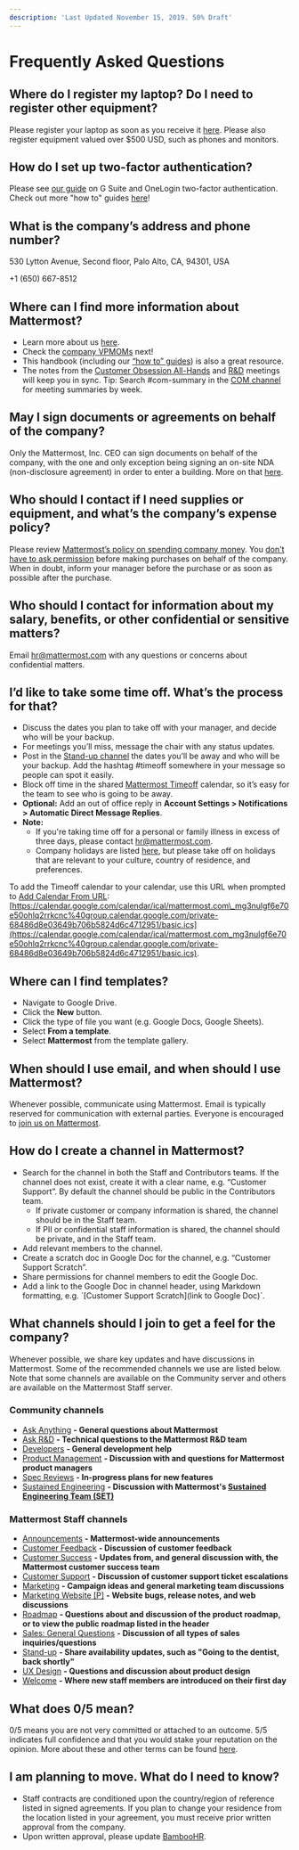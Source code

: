 ```yaml
---
description: 'Last Updated November 15, 2019. 50% Draft'
---
```


# Frequently Asked Questions

## Where do I register my laptop? Do I need to register other equipment?

Please register your laptop as soon as you receive it [here](https://forms.gle/yBkZo36hzzo8dsbKA). Please also register equipment valued over $500 USD, such as phones and monitors.

## How do I set up two-factor authentication?

Please see [our guide](https://handbook.mattermost.com/company/how-to-guides-for-staff/how-to-change-mobile-device) on G Suite and OneLogin two-factor authentication. Check out more "how to" guides [here](https://handbook.mattermost.com/company/how-to-guides-for-staff)!

## What is the company’s address and phone number?

530 Lytton Avenue, Second floor, Palo Alto, CA, 94301, USA

+1 \(650\) 667-8512

## Where can I find more information about Mattermost?

* Learn more about us [here](https://mattermost.com/about-us/).
* Check the [company VPMOMs](https://docs.google.com/document/d/1rDwcsaqQuLLDqSktV4ndlhBDCEO8JHls1sOGVKCpS4U/edit) next!
* This handbook \(including our [“how to” guides](https://handbook.mattermost.com/company/how-to-guides-for-staff)\) is also a great resource.
* The notes from the [Customer Obsession All-Hands](https://docs.google.com/document/d/16F86k0I_ipjhHofm5pP6yA_dWTNvmA4ZBr_z53_087Q/edit?usp=sharing) and [R&D](https://docs.google.com/document/d/1A0D96O4t4GS33-yaHvLQBdtgIScmwzVo15c2vSFeYis/edit#heading=h.3glcs57w4p51) meetings will keep you in sync. Tip: Search \#com-summary in the [COM channel](https://community.mattermost.com/private-core/channels/cust-obs-meeting) for meeting summaries by week.

## May I sign documents or agreements on behalf of the company?

Only the Mattermost, Inc. CEO can sign documents on behalf of the company, with the one and only exception being signing an on-site NDA \(non-disclosure agreement\) in order to enter a building. More on that [here](https://handbook.mattermost.com/contributors/onboarding/things-everyone-must-know).

## Who should I contact if I need supplies or equipment, and what’s the company’s expense policy?

Please review [Mattermost’s policy on spending company money](https://handbook.mattermost.com/company/how-to-guides-for-staff/how-to-spend-company-money). You [don't have to ask permission](https://m.signalvnoise.com/you-dont-have-my-permission/) before making purchases on behalf of the company. When in doubt, inform your manager before the purchase or as soon as possible after the purchase.

## Who should I contact for information about my salary, benefits, or other confidential or sensitive matters?

Email [hr@mattermost.com](mailto:hr@mattermost.com) with any questions or concerns about confidential matters.

## I’d like to take some time off. What’s the process for that?

* Discuss the dates you plan to take off with your manager, and decide who will be your backup.
* For meetings you’ll miss, message the chair with any status updates.
* Post in the [Stand-up channel](https://community-daily.mattermost.com/private-core/channels/stand-up) the dates you’ll be away and who will be your backup. Add the hashtag \#timeoff somewhere in your message so people can spot it easily.
* Block off time in the shared [Mattermost Timeoff](https://calendar.google.com/calendar/embed?src=mattermost.com_mg3nulgf6e70e50ohlq2rrkcnc%40group.calendar.google.com&ctz=America%2FLos_Angeles) calendar, so it’s easy for the team to see who is going to be away.
* **Optional:** Add an out of office reply in **Account Settings > Notifications > Automatic Direct Message Replies**.
* **Note:** 
  * If you're taking time off for a personal or family illness in excess of three days, please contact [hr@mattermost.com](mailto:hr@mattermost.com). 
  * Company holidays are listed [here](https://docs.mattermost.com/process/working-at-mattermost.html?#holidays), but please take off on holidays that are relevant to your culture, country of residence, and preferences.

To add the Timeoff calendar to your calendar, use this URL when prompted to [Add Calendar From URL](https://calendar.google.com/calendar/r/settings/addbyurl?tab=mc): [https://calendar.google.com/calendar/ical/mattermost.com\_mg3nulgf6e70e50ohlq2rrkcnc%40group.calendar.google.com/private-68486d8e03649b706b5824d6c4712951/basic.ics](https://calendar.google.com/calendar/ical/mattermost.com_mg3nulgf6e70e50ohlq2rrkcnc%40group.calendar.google.com/private-68486d8e03649b706b5824d6c4712951/basic.ics).

## Where can I find templates?

* Navigate to Google Drive.
* Click the **New** button.
* Click the type of file you want \(e.g. Google Docs, Google Sheets\).
* Select **From a template**.
* Select **Mattermost** from the template gallery.

## When should I use email, and when should I use Mattermost?

Whenever possible, communicate using Mattermost. Email is typically reserved for communication with external parties. Everyone is encouraged to [join us on Mattermost](https://community.mattermost.com/signup_user_complete/?id=f1924a8db44ff3bb41c96424cdc20676).

## How do I create a channel in Mattermost?

* Search for the channel in both the Staff and Contributors teams. If the channel does not exist, create it with a clear name, e.g. “Customer Support”. By default the channel should be public in the Contributors team.
  * If private customer or company information is shared, the channel should be in the Staff team.
  * If PII or confidential staff information is shared, the channel should be private, and in the Staff team.
* Add relevant members to the channel.
* Create a scratch doc in Google Doc for the channel, e.g. “Customer Support Scratch”.
* Share permissions for channel members to edit the Google Doc.
* Add a link to the Google Doc in channel header, using Markdown formatting, e.g. \`\[Customer Support Scratch\]\(link to Google Doc\)\`.

## What channels should I join to get a feel for the company?

Whenever possible, we share key updates and have discussions in Mattermost. Some of the recommended channels we use are listed below. Note that some channels are available on the Community server and others are available on the Mattermost Staff server.

### Community channels

* [Ask Anything](https://community.mattermost.com/core/channels/ask-anything) **- General questions about Mattermost**
* [Ask R&D](https://community.mattermost.com/core/channels/ask-r-and-d) **- Technical questions to the Mattermost R&D team**
* [Developers](https://community.mattermost.com/core/channels/developers) **- General development help**
* [Product Management](https://community.mattermost.com/core/channels/product-management) **- Discussion with and questions for Mattermost product managers**
* [Spec Reviews](https://community.mattermost.com/core/channels/spec-reviews) **- In-progress plans for new features**
* [Sustained Engineering](https://community.mattermost.com/core/channels/sustained-engineering) **- Discussion with Mattermost's [Sustained Engineering Team (SET)](https://developers.mattermost.com/internal/sustained-engineering)**

### Mattermost Staff channels

* [Announcements](https://community.mattermost.com/private-core/channels/announcements) **- Mattermost-wide announcements**
* [Customer Feedback](https://community.mattermost.com/private-core/channels/customer-feedback) **- Discussion of customer feedback**
* [Customer Success](https://community.mattermost.com/private-core/channels/customer-success) **- Updates from, and general discussion with, the Mattermost customer success team**
* [Customer Support](https://community.mattermost.com/private-core/channels/community) **- Discussion of customer support ticket escalations**
* [Marketing](https://community.mattermost.com/private-core/channels/marketing) **- Campaign ideas and general marketing team discussions**
* [Marketing Website [P]](https://community.mattermost.com/private-core/channels/marketing-website-priv) **- Website bugs, release notes, and web discussions**
* [Roadmap](https://community.mattermost.com/private-core/channels/roadmap) **- Questions about and discussion of the product roadmap, or to view the public roadmap listed in the header**
* [Sales: General Questions](https://community.mattermost.com/private-core/channels/sales-general-questions) **- Discussion of all types of sales inquiries/questions**
* [Stand-up](https://community-daily.mattermost.com/private-core/channels/stand-up) **- Share availability updates, such as "Going to the dentist, back shortly"**
* [UX Design](https://community.mattermost.com/core/channels/ux-design) **- Questions and discussion about product design**
* [Welcome](https://community.mattermost.com/private-core/channels/welcome) **- Where new staff members are introduced on their first day**

## What does 0/5 mean?

0/5 means you are not very committed or attached to an outcome. 5/5 indicates full confidence and that you would stake your reputation on the opinion. More about these and other terms can be found [here](https://docs.mattermost.com/process/training.html#terminology).

## I am planning to move. What do I need to know?

* Staff contracts are conditioned upon the country/region of reference listed in signed agreements. If you plan to change your residence from the location listed in your agreement, you must receive prior written approval from the company.
* Upon written approval, please update [BambooHR](https://mattermost.bamboohr.com/home/).
